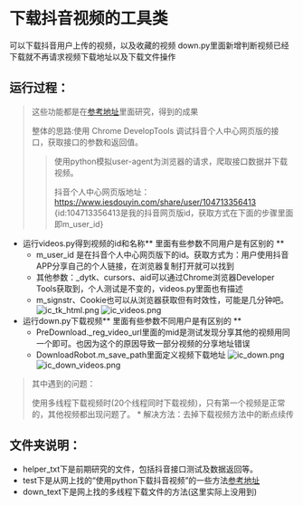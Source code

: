 # 下载抖音视频的工具类
可以下载抖音用户上传的视频，以及收藏的视频
down.py里面新增判断视频已经下载就不再请求视频下载地址以及下载文件操作

运行过程：
---
> 这些功能都是在[参考地址][1]里面研究，得到的成果
> 
> 整体的思路:使用 Chrome DevelopTools 调试抖音个人中心网页版的接口，获取接口的参数和返回值。
>> 使用python模拟user-agent为浏览器的请求，爬取接口数据并下载视频。
>> 
>> 抖音个人中心网页版地址：https://www.iesdouyin.com/share/user/104713356413 {id:104713356413是我的抖音网页版id，获取方式在下面的步骤里面即m_user_id}

* 运行videos.py得到视频的id和名称** 里面有些参数不同用户是有区别的 **
    * m_user_id 是在抖音个人中心网页版下的id。获取方式为：用户使用抖音APP分享自己的个人链接，在浏览器复制打开就可以找到
    * 其他参数：_dytk、cursors、aid可以通过Chrome浏览器Developer Tools获取到，个人测试是不变的，videos.py里面也有描述
    * m_signstr、Cookie也可以从浏览器获取但有时效性，可能是几分钟吧。
    ![ic_tk_html.png](https://github.com/yueyue10/PythonPro/blob/master/appium_demo/doc/ic_tk_html.png?raw=true)
    ![ic_videos.png](https://raw.githubusercontent.com/yueyue10/PythonPro/master/appium_demo/doc/ic_videos.png)
* 运行down.py下载视频** 里面有些参数不同用户是有区别的 **
    * PreDownload._reg_video_url里面的mid是测试发现分享其他的视频用同一个即可。也因为这个的原因导致一部分视频的分享地址错误
    * DownloadRobot.m_save_path里面定义视频下载地址
    ![ic_down.png](https://github.com/yueyue10/PythonPro/blob/master/appium_demo/doc/ic_down.png?raw=true)
    ![ic_down_videos.png](https://github.com/yueyue10/PythonPro/blob/master/appium_demo/doc/ic_down_videos.png?raw=true)

> 其中遇到的问题：
>
> 使用多线程下载视频时(20个线程同时下载视频)，只有第一个视频是正常的，其他视频都出现问题了。
    * 解决方法：去掉下载视频方法中的断点续传

    
文件夹说明：
---
* helper_txt下是前期研究的文件，包括抖音接口测试及数据返回等。
* test下是从网上找的“使用python下载抖音视频”的一些方法[参考地址][1]
* down_text下是网上找的多线程下载文件的方法(这里实际上没用到)

[1]:https://blog.csdn.net/fei347795790/article/details/96432139
[2]:http://3g.gljlw.com/diy/douyin.php